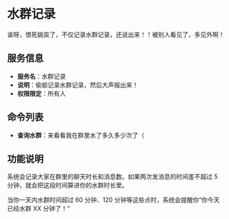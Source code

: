 # 水群记录

诶呀，恨死姚奕了，不仅记录水群记录，还说出来！！被别人看见了，多见外啊！

## 服务信息

- **服务名**：水群记录
- **说明**：偷偷记录水群记录，然后大声报出来！
- **权限限定**：所有人

## 命令列表

- **查询水群**：来看看我在群里水了多久多少次了（


## 功能说明

系统会记录大家在群里的聊天时长和消息数。如果两次发消息的时间差不超过 5 分钟，就会把这段时间算进你的水群时长里。

当你一天内水群时间超过 60 分钟、120 分钟等这些点时，系统会提醒你“你今天已经水群 XX 分钟了！”